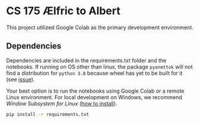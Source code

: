 # CS 175 Ælfric to Albert

This project utilized Google Colab as the primary development environment.

## Dependencies
Dependencies are included in the requirements.txt folder and the notebooks.
If running on OS other than linux, the package `pyonmttok` will not find a distribution for
`python 3.8` because wheel has yet to be built for it
(see [issue](https://github.com/OpenNMT/Tokenizer/issues/136)).

Your best option is to run the notebooks using Google Colab or a remote Linux environment.
For local development on Windows, we recommend *Window Subsystem for Linux* ([how to install](https://docs.microsoft.com/en-us/windows/wsl/install-win10)).
```bash
pip install -r requirements.txt
```
